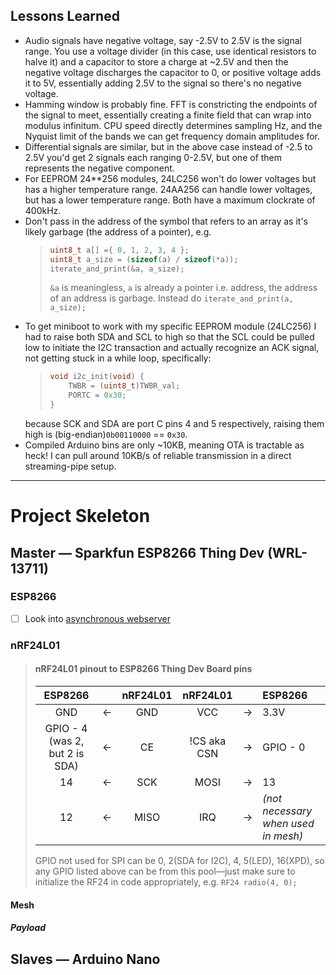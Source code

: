 
## Lessons Learned
* Audio signals have negative voltage, say -2.5V to 2.5V is the signal range. You use a voltage divider (in this case, use identical resistors to halve it) and a capacitor to store a charge at ~2.5V and then the negative voltage discharges the capacitor to 0, or positive voltage adds it to 5V, essentially adding 2.5V to the signal so there's no negative voltage.
* Hamming window is probably fine. FFT is constricting the endpoints of the signal to meet, essentially creating a finite field that can wrap into modulus infinitum. CPU speed directly determines sampling Hz, and the Nyquist limit of the bands we can get frequency domain amplitudes for.
* Differential signals are similar, but in the above case instead of -2.5 to 2.5V you'd get 2 signals each ranging 0-2.5V, but one of them represents the negative component.
* For EEPROM 24**256 modules, 24LC256 won't do lower voltages but has a higher temperature range. 24AA256 can handle lower voltages, but has a lower temperature range. Both have a maximum clockrate of 400kHz.
* Don't pass in the address of the symbol that refers to an array as it's likely garbage (the address of a pointer), e.g.
  > ```c++
  > uint8_t a[] ={ 0, 1, 2, 3, 4 };
  > uint8_t a_size = (sizeof(a) / sizeof(*a));
  > iterate_and_print(&a, a_size);
  > ```
  > `&a` is meaningless, `a` is already a pointer i.e. address, the address of an address is garbage. Instead do `iterate_and_print(a, a_size);`
* To get miniboot to work with my specific EEPROM module (24LC256) I had to raise both SDA and SCL to high so that the SCL could be pulled low to initiate the I2C transaction and actually recognize an ACK signal, not getting stuck in a while loop, specifically:
  > ```c++
  > void i2c_init(void) {
  > 	TWBR = (uint8_t)TWBR_val;
  > 	PORTC = 0x30; 
  > }
  > ```
  because SCK and SDA are port C pins 4 and 5 respectively, raising them high is (big-endian)`0b00110000` == `0x30`.
* Compiled Arduino bins are only ~10KB, meaning OTA is tractable as heck! I can pull around 10KB/s of reliable transmission in a direct streaming-pipe setup.
  
---
# Project Skeleton
## Master &mdash; Sparkfun ESP8266 Thing Dev (WRL-13711)
### ESP8266
* [ ] Look into [asynchronous webserver](https://github.com/me-no-dev/ESPAsyncWebServer)
### nRF24L01
> #### nRF24L01 pinout to ESP8266 Thing Dev Board pins
> |ESP8266||nRF24L01|nRF24L01||ESP8266|
> |:-:|:-:|:-:|:-:|:-:|:-|
> | GND  | &larr; | GND  | VCC   | &rarr; | 3.3V  |
> | GPIO - 4 (was 2, but 2 is SDA)  | &larr; | CE   | !CS aka CSN  | &rarr; | GPIO - 0  |
> | 14 | &larr; | SCK  | MOSI | &rarr; |  13 |
> | 12  | &larr; | MISO | IRQ  | &rarr; | _(not necessary when used in mesh)_ |
>
> GPIO not used for SPI can be 0, 2(SDA for I2C), 4, 5(LED), 16(XPD), so any GPIO listed above can be from this pool&mdash;just make sure to initialize the RF24 in code appropriately, e.g. `RF24 radio(4, 0);`


#### Mesh
##### Payload 

## Slaves &mdash; Arduino Nano 
